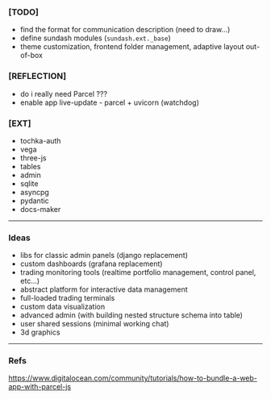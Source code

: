 ### [TODO]

* find the format for communication description (need to draw...)
* define sundash modules (`sundash.ext._base`)
* theme customization, frontend folder management, adaptive layout out-of-box

### [REFLECTION]

* do i really need Parcel ???
* enable app live-update - parcel + uvicorn (watchdog)

### [EXT]

* tochka-auth
* vega
* three-js
* tables
* admin
* sqlite
* asyncpg
* pydantic
* docs-maker

---

### Ideas

* libs for classic admin panels (django replacement)
* custom dashboards (grafana replacement)
* trading monitoring tools (realtime portfolio management, control panel, etc...)
* abstract platform for interactive data management
* full-loaded trading terminals
* custom data visualization
* advanced admin (with building nested structure schema into table)
* user shared sessions (minimal working chat)
* 3d graphics

---

### Refs

https://www.digitalocean.com/community/tutorials/how-to-bundle-a-web-app-with-parcel-js
